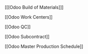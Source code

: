 [[[Odoo Build of Materials]]]

[[Odoo Work Centers]]

[[Odoo QC]]

[[Odoo Subcontract]]

[[Odoo Master Production Schedule]]